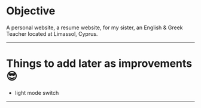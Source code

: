 # Objective

A personal website, a resume website, for my sister, an English & Greek Teacher located at Limassol, Cyprus.

---

# Things to add later as improvements 😎

- light mode switch
 
---
